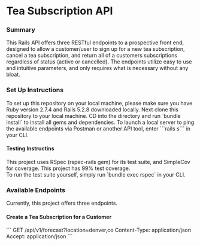 <h1>Tea Subscription API</h1>


<h3>Summary</h3>
This Rails API offers three RESTful endpoints to a prospective front end, designed to allow a customer/user to sign up for a new tea subscription, cancel a tea subscription, and return all of a customers subscriptions regardless of status (active or cancelled).  The endpoints utilize easy to use and intuitive parameters, and only requires what is necessary without any bloat.

<h3>Set Up Instructions</h3>
<div align="left">
To set up this repository on your local machine, please make sure you have Ruby version 2.7.4 and Rails 5.2.8 downloaded locally.  Next clone this repository to your local machine.  CD into the directory and run `bundle install` to install all gems and dependencies.  To launch a local server to ping the available endpoints via Postman or another API tool, enter ```rails s``` in your CLI. 
<h4>Testing Instructins</h4>
This project uses RSpec (rspec-rails gem) for its test suite, and SimpleCov for coverage.  This project has 99% test coverage.
<br>
To run the test suite yourself, simply run `bundle exec rspec` in your CLI.
</div>
<h3>Available Endpoints</h3>
Currently, this project offers three endpoints.

<h4>Create a Tea Subscription for a Customer</h4>
```
GET /api/v1/forecast?location=denver,co
Content-Type: application/json
Accept: application/json
```

  
